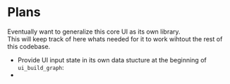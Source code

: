 # Plans

Eventually want to generalize this core UI as its own library.  
This will keep track of here whats needed for it to work wihtout the rest of this codebase.  

* Provide UI input state in its own data stucture at the beginning of `ui_build_graph`:
* 